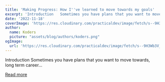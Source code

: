 ```yaml
---
title: 'Making Progress: How I''ve learned to move towards my goals'
excerpt: 'Introduction   Sometimes you have plans that you want to move towards, long term career...'
date: '2022-11-18'
coverImage: 'https://res.cloudinary.com/practicaldev/image/fetch/s--9H3Wb3V_--/c_imagga_scale,f_auto,fl_progressive,h_420,q_auto,w_1000/https://dev-to-uploads.s3.amazonaws.com/uploads/articles/eybatmumfrsg5oipp0m4.png'
author:
  name: Koders
  picture: "assets/blog/authors/koders.png"
ogImage:
  url: 'https://res.cloudinary.com/practicaldev/image/fetch/s--9H3Wb3V_--/c_imagga_scale,f_auto,fl_progressive,h_420,q_auto,w_1000/https://dev-to-uploads.s3.amazonaws.com/uploads/articles/eybatmumfrsg5oipp0m4.png'
---
```


Introduction   Sometimes you have plans that you want to move towards, long term career...

[Read more](https://dev.to/chad_r_stewart/making-progress-how-ive-learned-to-move-towards-my-goals-2jnl)
